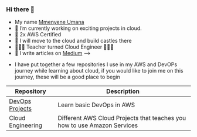 ### Hi there 👋
* My name [Mmenyene Umana](www.linkedin.com/in/mmenyene-umana)
* 🔭 I’m currently working on exciting projects in cloud. 
* 🥇 2x AWS Certified
* 🌱 I will move to the cloud and build castles there
* 🧑🏾‍🏫 Teacher turned Cloud Engineer 🧑🏾‍💻
* 📝 I write articles on [Medium](https://medium.com/@nneyenu)
-->

+ I have put together a few repositories I use in my AWS and DevOPs journey while learning about cloud, if you would like to join me on this journey, these will be a good place to begin

| Repository | Description |
|------------|-------------|
| [DevOps Projects](https://github.com/nneyen/DevOps_Projects.git)| Learn basic DevOps in AWS|
| Cloud Engineering| Different AWS Cloud Projects that teaches you how to use Amazon Services|




